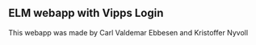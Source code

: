 ## ELM webapp with Vipps Login

This webapp was made by Carl Valdemar Ebbesen and Kristoffer Nyvoll
